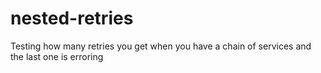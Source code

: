 # nested-retries
Testing how many retries you get when you have a chain of services and the last one is erroring
